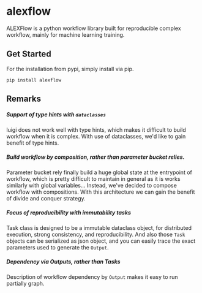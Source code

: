 # alexflow
ALEXFlow is a python workflow library  built for reproducible complex workflow, mainly for machine learning training.


## Get Started

For the installation from pypi, simply install via pip.

`pip install alexflow` 


## Remarks

##### Support of type hints with `dataclasses`

luigi does not work well with type hints, which makes it difficult to build workflow when it is complex. With use of dataclasses, we'd like to gain benefit of type hints.

##### Build workflow by composition, rather than parameter bucket relies.

Parameter bucket rely finally build a huge global state at the entrypoint of workflow, which is pretty difficult to maintain in general as it is works similarly with global variables... Instead, we've decided to compose workflow with compositions. With this architecture we can gain the benefit of divide and conquer strategy.

##### Focus of reproducibility with immutability tasks

Task class is designed to be a immutable dataclass object, for distributed execution, strong consistency, and reproducibility. And also those `Task` objects can be serialized as json object, and you can easily trace the exact parameters used to generate the `Output`. 

##### Dependency via Outputs, rather than Tasks

Description of workflow dependency by `Output` makes it easy to run partially graph.
